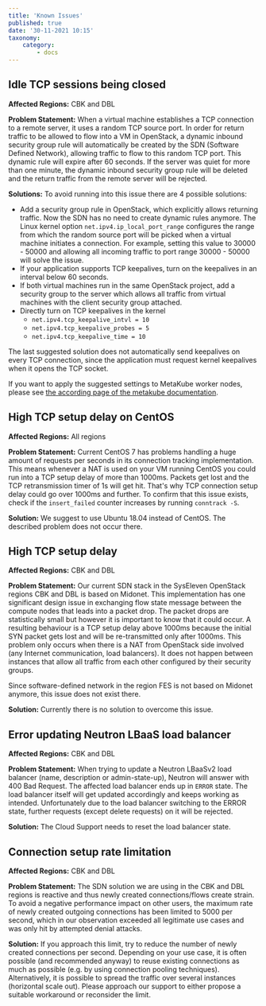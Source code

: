 ```yaml
---
title: 'Known Issues'
published: true
date: '30-11-2021 10:15'
taxonomy:
    category:
        - docs
---
```


## Idle TCP sessions being closed

**Affected Regions:**
CBK and DBL

**Problem Statement:**
When a virtual machine establishes a TCP connection to a remote server, it uses a random TCP source port.
In order for return traffic to be allowed to flow into a VM in OpenStack, a dynamic inbound security group rule will automatically be created by the SDN (Software Defined Network), allowing traffic to flow to this random TCP port.
This dynamic rule will expire after 60 seconds. If the server was quiet for more than one minute, the dynamic inbound security group rule will be deleted and the return traffic from the remote server will be rejected.

**Solutions:**
To avoid running into this issue there are 4 possible solutions:

* Add a security group rule in OpenStack, which explicitly allows returning traffic. Now the SDN has no need to create dynamic rules anymore. The Linux kernel option `net.ipv4.ip_local_port_range` configures the range from which the random source port will be picked when a virtual machine initiates a connection. For example, setting this value to 30000 - 50000 and allowing all incoming traffic to port range 30000 - 50000 will solve the issue.
* If your application supports TCP keepalives, turn on the keepalives in an interval below 60 seconds.
* If both virtual machines run in the same OpenStack project, add a security group to the server which allows all traffic from virtual machines with the client security group attached.
* Directly turn on TCP keepalives in the kernel
  * `net.ipv4.tcp_keepalive_intvl = 10`
  * `net.ipv4.tcp_keepalive_probes = 5`
  * `net.ipv4.tcp_keepalive_time = 10`

The last suggested solution does not automatically send keepalives on every TCP connection, since the application must request kernel keepalives when it opens the TCP socket.

If you want to apply the suggested settings to MetaKube worker nodes, please see [the according page of the metakube documentation](https://docs.syseleven.de/metakube/en/documentation/network/known-issues#idle-tcp-sessions-being-closed).


## High TCP setup delay on CentOS

**Affected Regions:**
All regions

**Problem Statement:**
Current CentOS 7 has problems handling a huge amount of requests per seconds in its connection tracking implementation. This means whenever a NAT is used on your VM running CentOS you could run into a TCP setup delay of more than 1000ms. Packets get lost and the TCP retransmission timer of 1s will get hit. That's why TCP connection setup delay could go over 1000ms and further. To confirm that this issue exists, check if the `insert_failed` counter increases by running `conntrack -S`.

**Solution:**
We suggest to use Ubuntu 18.04 instead of CentOS. The described problem does not occur there.


## High TCP setup delay

**Affected Regions:**
CBK and DBL

**Problem Statement:**
Our current SDN stack in the SysEleven OpenStack regions CBK and DBL is based on Midonet. This implementation has one significant design issue in exchanging flow state message between the compute nodes that leads into a packet drop. The packet drops are statistically small but however it is important to know that it could occur. A resulting behaviour is a TCP setup delay above 1000ms because the initial SYN packet gets lost and will be re-transmitted only after 1000ms. This problem only occurs when there is a NAT from OpenStack side involved (any Internet communication, load balancers). It does not happen between instances that allow all traffic from each other configured by their security groups.

Since software-defined network in the region FES is not based on Midonet anymore, this issue does not exist there.

**Solution:**
Currently there is no solution to overcome this issue.


## Error updating Neutron LBaaS load balancer

**Affected Regions:**
CBK and DBL

**Problem Statement:**
When trying to update a Neutron LBaaSv2 load balancer (name, description or admin-state-up), Neutron will answer with 400 Bad Request. The affected load balancer ends up in `ERROR` state. The load balancer itself will get updated accordingly and keeps working as intended. Unfortunately due to the load balancer switching to the ERROR state, further requests (except delete requests) on it will be rejected.

**Solution:**
The Cloud Support needs to reset the load balancer state.


## Connection setup rate limitation

**Affected Regions:**
CBK and DBL

**Problem Statement:**
The SDN solution we are using in the CBK and DBL regions is reactive and thus newly created connections/flows create strain. To avoid a negative performance impact on other users, the maximum rate of newly created outgoing connections has been limited to 5000 per second, which in our observation exceeded all legitimate use cases and was only hit by attempted denial attacks.

**Solution:**
If you approach this limit, try to reduce the number of newly created connections per second. Depending on your use case, it is often possible (and recommended anyway) to reuse existing connections as much as possible (e.g. by using connection pooling techniques). Alternatively, it is possible to spread the traffic over several instances (horizontal scale out). Please approach our support to either propose a suitable workaround or reconsider the limit.

